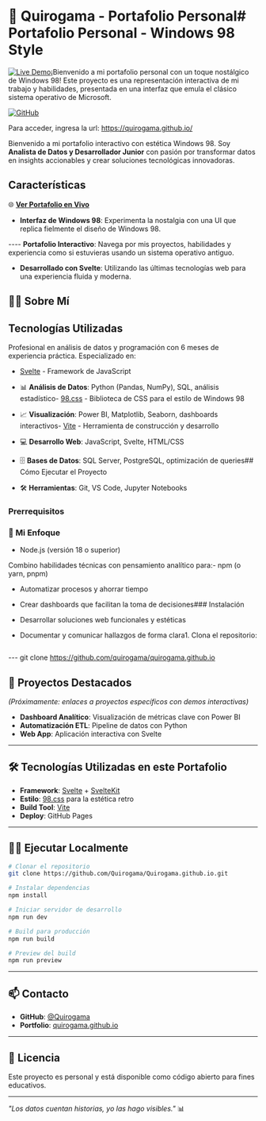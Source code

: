 # 💼 Quirogama - Portafolio Personal# Portafolio Personal - Windows 98 Style



[![Live Demo](https://img.shields.io/badge/demo-live-brightgreen)](https://quirogama.github.io/)¡Bienvenido a mi portafolio personal con un toque nostálgico de Windows 98! Este proyecto es una representación interactiva de mi trabajo y habilidades, presentada en una interfaz que emula el clásico sistema operativo de Microsoft.

[![GitHub](https://img.shields.io/badge/GitHub-Quirogama-blue)](https://github.com/Quirogama)

Para acceder, ingresa la url: https://quirogama.github.io/

Bienvenido a mi portafolio interactivo con estética Windows 98. Soy **Analista de Datos y Desarrollador Junior** con pasión por transformar datos en insights accionables y crear soluciones tecnológicas innovadoras.

## Características

🌐 **[Ver Portafolio en Vivo](https://quirogama.github.io/)**

- **Interfaz de Windows 98**: Experimenta la nostalgia con una UI que replica fielmente el diseño de Windows 98.

---- **Portafolio Interactivo**: Navega por mis proyectos, habilidades y experiencia como si estuvieras usando un sistema operativo antiguo.

- **Desarrollado con Svelte**: Utilizando las últimas tecnologías web para una experiencia fluida y moderna.

## 👨‍💻 Sobre Mí

## Tecnologías Utilizadas

Profesional en análisis de datos y programación con 6 meses de experiencia práctica. Especializado en:

- [Svelte](https://svelte.dev/) - Framework de JavaScript

- 📊 **Análisis de Datos**: Python (Pandas, NumPy), SQL, análisis estadístico- [98.css](https://github.com/jdan/98.css) - Biblioteca de CSS para el estilo de Windows 98

- 📈 **Visualización**: Power BI, Matplotlib, Seaborn, dashboards interactivos- [Vite](https://vitejs.dev/) - Herramienta de construcción y desarrollo

- 💻 **Desarrollo Web**: JavaScript, Svelte, HTML/CSS

- 🗄️ **Bases de Datos**: SQL Server, PostgreSQL, optimización de queries## Cómo Ejecutar el Proyecto

- 🛠️ **Herramientas**: Git, VS Code, Jupyter Notebooks

### Prerrequisitos

### 🎯 Mi Enfoque

- Node.js (versión 18 o superior)

Combino habilidades técnicas con pensamiento analítico para:- npm (o yarn, pnpm)

- Automatizar procesos y ahorrar tiempo

- Crear dashboards que facilitan la toma de decisiones### Instalación

- Desarrollar soluciones web funcionales y estéticas

- Documentar y comunicar hallazgos de forma clara1. Clona el repositorio:

   ```sh

---   git clone https://github.com/quirogama/quirogama.github.io



## 🚀 Proyectos Destacados   

*(Próximamente: enlaces a proyectos específicos con demos interactivas)*

- **Dashboard Analítico**: Visualización de métricas clave con Power BI
- **Automatización ETL**: Pipeline de datos con Python
- **Web App**: Aplicación interactiva con Svelte

---

## 🛠️ Tecnologías Utilizadas en este Portafolio

- **Framework**: [Svelte](https://svelte.dev/) + [SvelteKit](https://kit.svelte.dev/)
- **Estilo**: [98.css](https://github.com/jdan/98.css) para la estética retro
- **Build Tool**: [Vite](https://vitejs.dev/)
- **Deploy**: GitHub Pages

---

## 🏃‍♂️ Ejecutar Localmente

```bash
# Clonar el repositorio
git clone https://github.com/Quirogama/Quirogama.github.io.git

# Instalar dependencias
npm install

# Iniciar servidor de desarrollo
npm run dev

# Build para producción
npm run build

# Preview del build
npm run preview
```

---

## 📫 Contacto

- **GitHub**: [@Quirogama](https://github.com/Quirogama)
- **Portfolio**: [quirogama.github.io](https://quirogama.github.io/)

---

## 📝 Licencia

Este proyecto es personal y está disponible como código abierto para fines educativos.

---

*"Los datos cuentan historias, yo las hago visibles."* 📊
